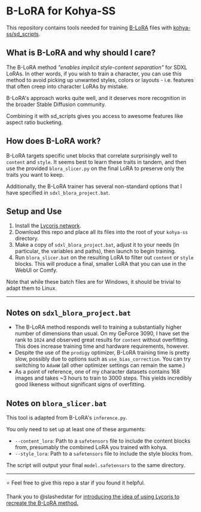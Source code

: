 # B-LoRA for Kohya-SS

This repository contains tools needed for training [B-LoRA](https://github.com/yardenfren1996/B-LoRA) files with [kohya-ss/sd_scripts](https://github.com/kohya-ss/sd-scripts).

## What is B-LoRA and why should I care?

The B-LoRA method *"enables implicit style-content separation"* for SDXL LoRAs. In other words, if you wish to train a character, you can use this method to avoid picking up unwanted styles, colors or layouts - i.e. features that often creep into character LoRAs by mistake.

B-LoRA's approach works quite well, and it deserves more recognition in the broader Stable Diffusion community.

Combining it with sd_scripts gives you access to awesome features like aspect ratio bucketing.

## How does B-LoRA work?

B-LoRA targets specific unet blocks that correlate surprisingly well to `content` and `style`. It seems best to learn these traits in tandem, and then use the provided `blora_slicer.py` on the final LoRA to preserve only the traits you want to keep.

Additionally, the B-LoRA trainer has several non-standard options that I have specified in `sdxl_blora_project.bat`.

## Setup and Use

1. Install the [Lycoris network](https://github.com/KohakuBlueleaf/LyCORIS).
2. Download this repo and place all its files into the root of your `kohya-ss` directory.
3. Make a copy of `sdxl_blora_project.bat`, adjust it to your needs (in particular, the variables and paths), then launch to begin training.
4. Run `blora_slicer.bat` on the resulting LoRA to filter out `content` or `style` blocks. This will produce a final, smaller LoRA that you can use in the WebUI or Comfy.

Note that while these batch files are for Windows, it should be trivial to adapt them to Linux.

---

## Notes on `sdxl_blora_project.bat`

- The B-LoRA method responds well to training a substantially higher number of dimensions than usual. On my GeForce 3090, I have set the rank to `1024` and observed great results for `content` without overfitting. This does increase training time and hardware requirements, however.
- Despite the use of the `prodigy` optimizer, B-LoRA training time is pretty slow, possibly due to options such as `use_bias_correction`. You can try switching to `AdamW` (all other optimizer settings can remain the same.)
- As a point of reference, one of my character datasets contains 168 images and takes ~3 hours to train to 3000 steps. This yields incredibly good likeness without significant signs of overfitting.

## Notes on `blora_slicer.bat`

This tool is adapted from B-LoRA's `inference.py`.

You only need to set up at least one of these arguments:

- `--content_lora`: Path to a `safetensors` file to include the content blocks from, presumably the combined LoRA you trained with kohya.
- `--style_lora`: Path to a `safetensors` file to include the style blocks from.

The script will output your final `model.safetensors` to the same directory.

---

⭐ Feel free to give this repo a star if you found it helpful.

Thank you to @slashedstar for [introducing the idea of using Lycoris to recreate the B-LoRA method.](https://github.com/kohya-ss/sd-scripts/issues/1215)